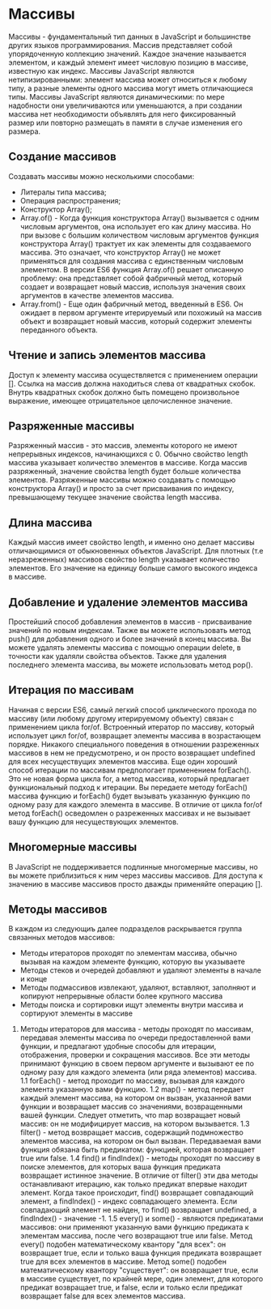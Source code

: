 # Массивы
Массивы - фундаментальный тип данных в JavaScript и большинстве других языков программирования. Массив представляет собой упорядоченную коллекцию значений. Каждое значение называется элементом, и каждый элемент имеет числовую позицию в массиве, известную как индекс. Массивы JavaScript являются нетипизированными: элемент массива может относиться к любому типу, а разные элементы одного массива могут иметь отличающиеся типы. Массивы JavaScript являются динамическими: по мере надобности они увеличиваются или уменьшаются, а при создании массива нет необходимости объявлять для него фиксированный размер или повторно размещать в памяти в случае изменения его размера.

## Создание массивов
Создавать массивы можно несколькими способами:
- Литералы типа массива;
- Операция распространения;
- Конструктор Array();
- Array.of() - Когда функция конструктора Array() вызывается с одним числовым аргументов, она использует его как длину массива. Но при вызове с большим количеством числовым аргументов функция конструктора Array() трактует их как элементы для создаваемого массива. Это означает, что конструктор Array() не может применяться для создания массива с единственным числовым элементом. В версии ES6 функция Array.of() решает описанную проблему: она представляет собой фабричный метод, который создает и возвращает новый массив, используя значения своих аргументов в качестве элементов массива.
- Array.from() - Еще один фабричный метод, введенный в ES6. Он ожидает в первом аргументе итерируемый или похожиый на массив объект и возвращает новый массив, который содержит элементы переданного объекта.

## Чтение и запись элементов массива
Доступ к элементу массива осуществляется с применением операции []. Ссылка на массив должна находиться слева от квадратных скобок. Внутрь квадратных скобок должно быть помещено произвольное выражение, имеющее отрицательное целочисленное значение.

## Разряженные массивы
Разряженный массив - это массив, элементы которого не имеют непрерывных индексов, начинающихся с 0. Обычно свойство length массива указывает количество элементов в массиве. Когда массив разряженный, значение свойства length будет больше количества элементов. Разряженные массивы можно создавать с помощью конструктора Array() и просто за счет присваивания по индексу, превышающему текущее значение свойства length массива.

## Длина массива
Каждый массив имеет свойство length, и именно оно делает массивы отличающимися от обыкновенных объектов JavaScript. Для плотных (т.е неразреженных) массивов свойство length указывает количество элементов. Его значение на единицу больше самого высокого индекса в массиве.

## Добавление и удаление элементов массива
Простейший способ добавления элементов в массив - присваивание значений по новым индексам. Также вы можете использовать метод push() для добавления одного и более значений в конец массива.
Вы можете удалять элементы массива с помощью операции delete, в точности как удаляли свойства объектов. Также для удаления последнего элемента массива, вы можете использовать метод pop().

## Итерация по массивам
Начиная с версии ES6, самый легкий способ циклического прохода по массиву (или любому другому итерируемому объекту) связан с применением цикла for/of. Встроенный итератор по массиву, который использует цикл for/of, возвращает элементы массива в возрастающем порядке. Никакого специального поведения в отношении разреженных массивов в нем не предусмотрено, и он просто возвращает undefined для всех несуществущих элементов массива.
Еще один хороший способ итерации по массивам предпологает применением forEach(). Это не новая форма цикла for, а метод массива, который предлагает функциональный подход к итерации. Вы передаете методу forEach() массива функцию и forEach() будет вызывать указанную функцию по одному разу для каждого элемента в массиве. В отличие от цикла for/of метод forEach() осведомлен о разреженных массивах и не вызывает вашу функцию для несуществующих элементов.

## Многомерные массивы
В JavaScript не поддерживается подлинные многомерные массивы, но вы можете приблизиться к ним через массивы массивов. Для доступа к значению в массиве массивов просто дважды применяйте операцию [].

## Методы массивов
В каждом из следующиъ далее подразделов раскрывается группа связанных методов массивов:
- Методы итераторов проходят по элементам массива, обычно вызывая на каждом элементе функцию, которую вы указываете
- Методы стеков и очередей добавляют и удаляют элементы в начале и конце
- Методы подмассивов извлекают, удаляют, вставляют, заполняют и копируют непрерывные области более крупного массива
- Методы поиска и сортировки ищут элементы внутри массива и сортируют элементы в массиве
1. Методы итераторов для массива - методы проходят по массивам, передавая элементы массива по очереди предоставленной вами функции, и предлагают удобные способы для итерации, отображения, проверки и сокращения массивов. Все эти методы принимают функцию в своем первом аргументе и вызывают ее по одному разу для каждого элемента (или ряда элементов) массива.
1.1 forEach() - метод проходит по массиву, вызывая для каждого элемента указанную вами функцию.
1.2 map() - метод передает каждый элемент массива, на котором он вызван, указанной вами функции и возвращает массив со значениями, возвращенными вашей функции. Следует отметить, что map возвращает новый массив: он не модифицирует массив, на котором вызывается.
1.3 filter() - метод возвращает массив, содержащий подмножество элементов массива, на котором он был вызван. Передаваемая вами функция обязана быть предикатом: функцией, которая возвращает true или false.
1.4 find() и findIndex() - методы проходят по массиву в поиске элементов, для которых ваша функция предиката возвращает истинное значение. В отличие от filter() эти два методы останавливают итерацию, как только предикат впервые находит элемент. Когда такое происходит, find() возвращает совпадающий элемент, а findIndex() - индекс совпадающего элемента. Если совпадающий элемент не найден, то find() возвращает undefined, а findIndex() - значение -1.
1.5 every() и some() - являются предикатами массивов: они применяют указанную вами функцию предиката к элементам массива, после чего возвращают true или false. Метод every() подобен математическому квантору "для всех": он возвращает true, если и только ваша функция предиката возвращает true для всех элементов в массиве. Метод some() подобен математическому квантору "существует": он возвращает true, если в массиве существует, по крайней мере, один элемент, для которого предикат возвращает true, и false, если и только если предикат возвращает false для всех элементов массива.